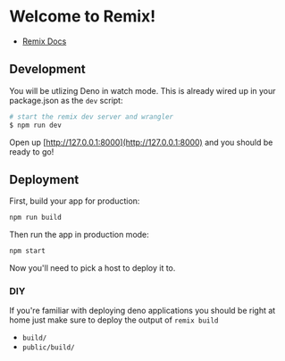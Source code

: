 # Welcome to Remix!

- [Remix Docs](https://remix.run/docs)

## Development

You will be utlizing Deno in watch mode. This is already wired up in your package.json as the `dev` script:

```sh
# start the remix dev server and wrangler
$ npm run dev
```

Open up [http://127.0.0.1:8000](http://127.0.0.1:8000) and you should be ready to go!

## Deployment

First, build your app for production:

```sh
npm run build
```

Then run the app in production mode:

```sh
npm start
```

Now you'll need to pick a host to deploy it to.

### DIY

If you're familiar with deploying deno applications you should be right at home just make sure to deploy the output of `remix build`

- `build/`
- `public/build/`